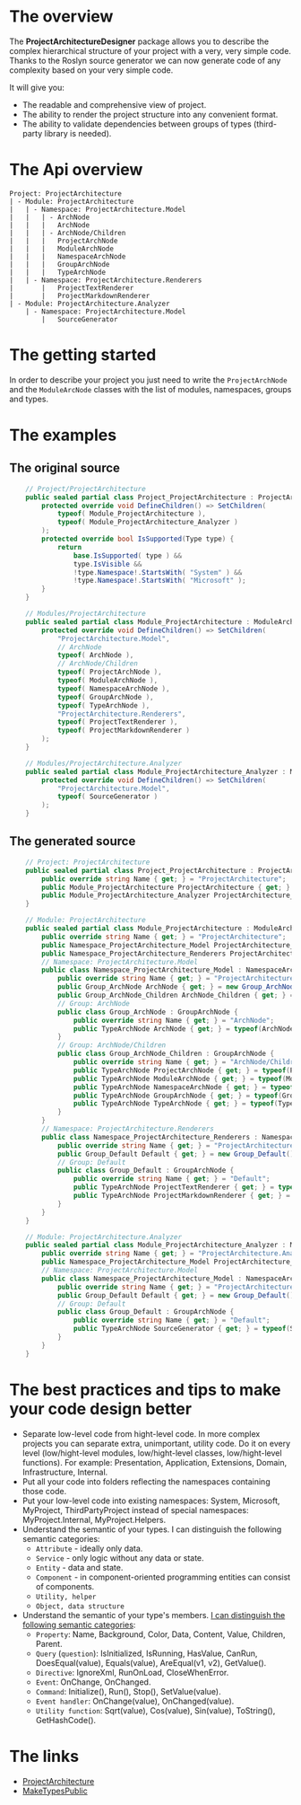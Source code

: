 # The overview

The **ProjectArchitectureDesigner** package allows you to describe the complex hierarchical structure of your project with a very, very simple code.
Thanks to the Roslyn source generator we can now generate code of any complexity based on your very simple code.

It will give you:
 - The readable and comprehensive view of project.
 - The ability to render the project structure into any convenient format.
 - The ability to validate dependencies between groups of types (third-party library is needed).

# The Api overview

    Project: ProjectArchitecture
    | - Module: ProjectArchitecture
    |   | - Namespace: ProjectArchitecture.Model
    |   |   | - ArchNode
    |   |   |   ArchNode
    |   |   | - ArchNode/Children
    |   |   |   ProjectArchNode
    |   |   |   ModuleArchNode
    |   |   |   NamespaceArchNode
    |   |   |   GroupArchNode
    |   |   |   TypeArchNode
    |   | - Namespace: ProjectArchitecture.Renderers
    |       |   ProjectTextRenderer
    |       |   ProjectMarkdownRenderer
    | - Module: ProjectArchitecture.Analyzer
        | - Namespace: ProjectArchitecture.Model
            |   SourceGenerator

# The getting started

In order to describe your project you just need to write the `ProjectArchNode` and the `ModuleArcNode` classes with the list of modules, namespaces, groups and types.

# The examples

## The original source

```csharp
    // Project/ProjectArchitecture
    public sealed partial class Project_ProjectArchitecture : ProjectArchNode {
        protected override void DefineChildren() => SetChildren(
            typeof( Module_ProjectArchitecture ),
            typeof( Module_ProjectArchitecture_Analyzer )
        );
        protected override bool IsSupported(Type type) {
            return
                base.IsSupported( type ) &&
                type.IsVisible &&
                !type.Namespace!.StartsWith( "System" ) &&
                !type.Namespace!.StartsWith( "Microsoft" );
        }
    }

    // Modules/ProjectArchitecture
    public sealed partial class Module_ProjectArchitecture : ModuleArchNode {
        protected override void DefineChildren() => SetChildren(
            "ProjectArchitecture.Model",
            // ArchNode
            typeof( ArchNode ),
            // ArchNode/Children
            typeof( ProjectArchNode ),
            typeof( ModuleArchNode ),
            typeof( NamespaceArchNode ),
            typeof( GroupArchNode ),
            typeof( TypeArchNode ),
            "ProjectArchitecture.Renderers",
            typeof( ProjectTextRenderer ),
            typeof( ProjectMarkdownRenderer )
        );
    }

    // Modules/ProjectArchitecture.Analyzer
    public sealed partial class Module_ProjectArchitecture_Analyzer : ModuleArchNode {
        protected override void DefineChildren() => SetChildren(
            "ProjectArchitecture.Model",
            typeof( SourceGenerator )
        );
    }
```

## The generated source

```csharp
    // Project: ProjectArchitecture
    public sealed partial class Project_ProjectArchitecture : ProjectArchNode {
        public override string Name { get; } = "ProjectArchitecture";
        public Module_ProjectArchitecture ProjectArchitecture { get; } = new Module_ProjectArchitecture(); // Module: Module_ProjectArchitecture
        public Module_ProjectArchitecture_Analyzer ProjectArchitecture_Analyzer { get; } = new Module_ProjectArchitecture_Analyzer(); // Module: Module_ProjectArchitecture_Analyzer
    }

    // Module: ProjectArchitecture
    public sealed partial class Module_ProjectArchitecture : ModuleArchNode {
        public override string Name { get; } = "ProjectArchitecture";
        public Namespace_ProjectArchitecture_Model ProjectArchitecture_Model { get; } = new Namespace_ProjectArchitecture_Model(); // Namespace: ProjectArchitecture.Model
        public Namespace_ProjectArchitecture_Renderers ProjectArchitecture_Renderers { get; } = new Namespace_ProjectArchitecture_Renderers(); // Namespace: ProjectArchitecture.Renderers
        // Namespace: ProjectArchitecture.Model
        public class Namespace_ProjectArchitecture_Model : NamespaceArchNode {
            public override string Name { get; } = "ProjectArchitecture.Model";
            public Group_ArchNode ArchNode { get; } = new Group_ArchNode(); // Group: ArchNode
            public Group_ArchNode_Children ArchNode_Children { get; } = new Group_ArchNode_Children(); // Group: ArchNode/Children
            // Group: ArchNode
            public class Group_ArchNode : GroupArchNode {
                public override string Name { get; } = "ArchNode";
                public TypeArchNode ArchNode { get; } = typeof(ArchNode); // Type: ArchNode
            }
            // Group: ArchNode/Children
            public class Group_ArchNode_Children : GroupArchNode {
                public override string Name { get; } = "ArchNode/Children";
                public TypeArchNode ProjectArchNode { get; } = typeof(ProjectArchNode); // Type: ProjectArchNode
                public TypeArchNode ModuleArchNode { get; } = typeof(ModuleArchNode); // Type: ModuleArchNode
                public TypeArchNode NamespaceArchNode { get; } = typeof(NamespaceArchNode); // Type: NamespaceArchNode
                public TypeArchNode GroupArchNode { get; } = typeof(GroupArchNode); // Type: GroupArchNode
                public TypeArchNode TypeArchNode { get; } = typeof(TypeArchNode); // Type: TypeArchNode
            }
        }
        // Namespace: ProjectArchitecture.Renderers
        public class Namespace_ProjectArchitecture_Renderers : NamespaceArchNode {
            public override string Name { get; } = "ProjectArchitecture.Renderers";
            public Group_Default Default { get; } = new Group_Default(); // Group: Default
            // Group: Default
            public class Group_Default : GroupArchNode {
                public override string Name { get; } = "Default";
                public TypeArchNode ProjectTextRenderer { get; } = typeof(ProjectTextRenderer); // Type: ProjectTextRenderer
                public TypeArchNode ProjectMarkdownRenderer { get; } = typeof(ProjectMarkdownRenderer); // Type: ProjectMarkdownRenderer
            }
        }
    }

    // Module: ProjectArchitecture.Analyzer
    public sealed partial class Module_ProjectArchitecture_Analyzer : ModuleArchNode {
        public override string Name { get; } = "ProjectArchitecture.Analyzer";
        public Namespace_ProjectArchitecture_Model ProjectArchitecture_Model { get; } = new Namespace_ProjectArchitecture_Model(); // Namespace: ProjectArchitecture.Model
        // Namespace: ProjectArchitecture.Model
        public class Namespace_ProjectArchitecture_Model : NamespaceArchNode {
            public override string Name { get; } = "ProjectArchitecture.Model";
            public Group_Default Default { get; } = new Group_Default(); // Group: Default
            // Group: Default
            public class Group_Default : GroupArchNode {
                public override string Name { get; } = "Default";
                public TypeArchNode SourceGenerator { get; } = typeof(SourceGenerator); // Type: SourceGenerator
            }
        }
    }
```

# The best practices and tips to make your code design better

 - Separate low-level code from hight-level code. In more complex projects you can separate extra, unimportant, utility code. Do it on every level (low/hight-level modules, low/hight-level classes, low/hight-level functions). For example: Presentation, Application, Extensions, Domain, Infrastructure, Internal.
 - Put all your code into folders reflecting the namespaces containing those code.
 - Put your low-level code into existing namespaces: System, Microsoft, MyProject, ThirdPartyProject instead of special namespaces: MyProject.Internal, MyProject.Helpers.
 - Understand the semantic of your types. I can distinguish the following semantic categories:
    * `Attribute` - ideally only data.
    * `Service` - only logic without any data or state.
    * `Entity` - data and state.
    * `Component` - in component-oriented programming entities can consist of components.
    * `Utility, helper`
    * `Object, data structure`
- Understand the semantic of your type's members. [I can distinguish the following semantic categories](https://softwareengineering.stackexchange.com/a/404752/352915):
    * `Property`: Name, Background, Color, Data, Content, Value, Children, Parent.
    * `Query` (`question`): IsInitialized, IsRunning, HasValue, CanRun, DoesEqual(value), Equals(value), AreEqual(v1, v2), GetValue().
    * `Directive`: IgnoreXml, RunOnLoad, CloseWhenError.
    * `Event`: OnChange, OnChanged.
    * `Command`: Initialize(), Run(), Stop(), SetValue(value).
    * `Event handler`: OnChange(value), OnChanged(value).
    * `Utility function`: Sqrt(value), Cos(value), Sin(value), ToString(), GetHashCode().

# The links

 - [ProjectArchitecture](https://github.com/Denis535/ProjectArchitecture)
 - [MakeTypesPublic](https://github.com/Denis535/MakeTypesPublic)